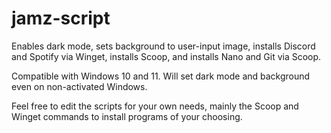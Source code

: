 # jamz-script

Enables dark mode, sets background to user-input image, 
installs Discord and Spotify via Winget, installs Scoop,
and installs Nano and Git via Scoop.

Compatible with Windows 10 and 11. Will set dark mode and
background even on non-activated Windows.

Feel free to edit the scripts for your own needs, mainly
the Scoop and Winget commands to install programs of your
choosing.
